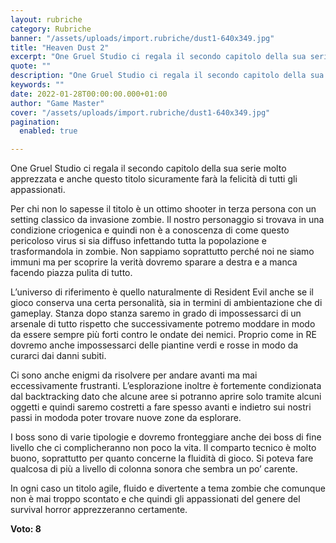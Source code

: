 ```yaml
---
layout: rubriche
category: Rubriche
banner: "/assets/uploads/import.rubriche/dust1-640x349.jpg"
title: "Heaven Dust 2"
excerpt: "One Gruel Studio ci regala il secondo capitolo della sua serie molto apprezzata e anche questo titolo sicuramente farà la felicità di tutti gli appassionati. Per chi non lo sapesse il titolo è un ottimo shooter in terza persona con un setting classico da invasione zombie. Il nostro personaggio si trovava in una condizione criogenica [&hellip"
quote: ""
description: "One Gruel Studio ci regala il secondo capitolo della sua serie molto apprezzata e anche questo titolo sicuramente farà la felicità di tutti gli appassionati. Per chi non lo sapesse il titolo è un ottimo shooter in terza persona con un setting classico da invasione zombie. Il nostro personaggio si trovava in una condizione criogenica [&hellip"
keywords: ""
date: 2022-01-28T00:00:00.000+01:00
author: "Game Master"
cover: "/assets/uploads/import.rubriche/dust1-640x349.jpg"
pagination:
  enabled: true

---
```


One Gruel Studio ci regala il secondo capitolo della sua serie molto apprezzata e anche questo titolo sicuramente farà la felicità di tutti gli appassionati.

Per chi non lo sapesse il titolo è un ottimo shooter in terza persona con un setting classico da invasione zombie. Il nostro personaggio si trovava in una condizione criogenica e quindi non è a conoscenza di come questo pericoloso virus si sia diffuso infettando tutta la popolazione e trasformandola in zombie. Non sappiamo soprattutto perché noi ne siamo immuni ma per scoprire la verità dovremo sparare a destra e a manca facendo piazza pulita di tutto.

L’universo di riferimento è quello naturalmente di Resident Evil anche se il gioco conserva una certa personalità, sia in termini di ambientazione che di gameplay. Stanza dopo stanza saremo in grado di impossessarci di un arsenale di tutto rispetto che successivamente potremo moddare in modo da essere sempre più forti contro le ondate dei nemici. Proprio come in RE dovremo anche impossessarci delle piantine verdi e rosse in modo da curarci dai danni subiti.

Ci sono anche enigmi da risolvere per andare avanti ma mai eccessivamente frustranti. L’esplorazione inoltre è fortemente condizionata dal backtracking dato che alcune aree si potranno aprire solo tramite alcuni oggetti e quindi saremo costretti a fare spesso avanti e indietro sui nostri passi in mododa poter trovare nuove zone da esplorare.

I boss sono di varie tipologie e dovremo fronteggiare anche dei boss di fine livello che ci complicheranno non poco la vita. Il comparto tecnico è molto buono, soprattutto per quanto concerne la fluidità di gioco. Si poteva fare qualcosa di più a livello di colonna sonora che sembra un po’ carente.

In ogni caso un titolo agile, fluido e divertente a tema zombie che comunque non è mai troppo scontato e che quindi gli appassionati del genere del survival horror apprezzeranno certamente.

**Voto: 8**
